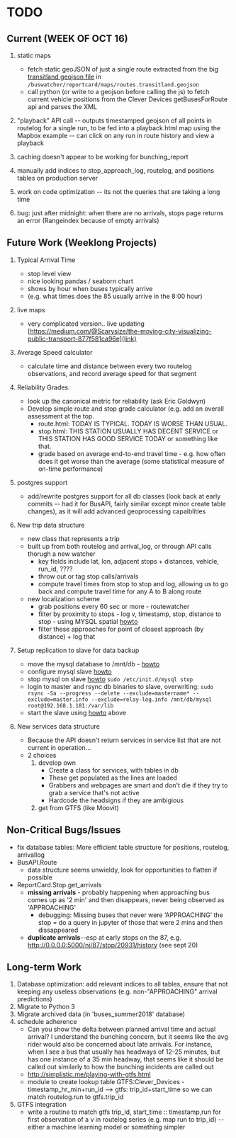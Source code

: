 # TODO

## Current (WEEK OF OCT 16)

1. static maps
    - fetch static geoJSON of just a single route extracted from the big [transitland geojson file](https://transit.land/feed-registry/operators/o-dr5-nj~transit) in `/buswatcher/reportcard/maps/routes.transitland.geojson`
    - call python (or write to a geojson before calling the js) to fetch current vehicle positions from the Clever Devices getBusesForRoute api and parses the XML
    
1. "playback" API call -- outputs timestamped geojson of all points in routelog for a single run, to be fed into a playback.html map using the Mapbox example -- can click on any run in route history and view a playback
         
1. caching doesn't appear to be working for bunching_report
1. manually add indices to stop_approach_log, routelog, and positions tables on production server
1. work on code optimization -- its not the queries that are taking a long time
1. bug: just after midnight: when there are no arrivals, stops page returns an error (Rangeindex because of empty arrivals)


## Future Work (Weeklong Projects)
1. Typical Arrival Time
    - stop level view
    - nice looking pandas / seaborn chart
    - shows by hour when buses typically arrive
    - (e.g. what times does the 85 usually arrive in the 8:00 hour)

1. live maps
    - very complicated version.. live updating
    [https://medium.com/@Scarysize/the-moving-city-visualizing-public-transport-877f581ca96e](link)    

1. Average Speed calculator
    - calculate time and distance between every two routelog observations, and record average speed for that segment
    
1. Reliability Grades: 
    - look up the canonical metric for reliability (ask Eric Goldwyn)
    - Develop simple route and stop grade calculator (e.g. add an overall assessment at the top.
        - route.html: TODAY IS TYPICAL. TODAY IS WORSE THAN USUAL. 
        - stop.html: THIS STATION USUALLY HAS DECENT SERVICE or THIS STATION HAS GOOD SERVICE TODAY or something like that.
        - grade based on average end-to-end travel time - e.g. how often does it get worse than the average (some statistical measure of on-time performance)
        
1. postgres support
    - add/rewrite postgres support for all db classes (look back at early commits -- had it for BusAPI, fairly similar except minor create table changes), as it will add advanced geoprocessing capaiblities
        
1. New trip data structure
    - new class that represents a trip
    - built up from both routelog and arrival_log, or through API calls thorugh a new watcher
        - key fields include lat, lon, adjacent stops + distances, vehicle, run_id, ????
        - throw out or tag stop calls/arrivals
        - compute travel times from stop to stop and log, allowing us to go back and compute travel time for any A to B along route
    - new localization scheme
        - grab positions every 60 sec or more - routewatcher
        - filter by proximity to stops - log v, timestamp, stop, distance to stop - using MYSQL spatial [howto](https://www.percona.com/blog/2013/10/21/using-the-new-mysql-spatial-functions-5-6-for-geo-enabled-applications/)
        - filter these approaches for point of closest approach (by distance) + log that
        
 1. Setup replication to slave for data backup
    - move the mysql database to /mnt/db - [howto](https://www.digitalocean.com/community/tutorials/how-to-move-a-mysql-data-directory-to-a-new-location-on-ubuntu-16-04)
    - configure mysql slave [howto](https://www.digitalocean.com/community/tutorials/how-to-set-up-master-slave-replication-in-mysql)
    - stop mysql on slave [howto](https://www.electricmonk.nl/log/2016/11/06/very-fast-mysql-slave-setup-with-zero-downtime-using-rsync/) `sudo /etc/init.d/mysql stop`
    - login to master and rsync db binaries to slave, overwriting: `sudo rsync -Sa --progress --delete --exclude=mastername* --exclude=master.info --exclude=relay-log.info /mnt/db/mysql root@192.168.1.181:/var/lib`
    - start the slave using [howto](https://www.digitalocean.com/community/tutorials/how-to-set-up-master-slave-replication-in-mysql) above
      
1. New services data structure
    - Because the API doesn't return services in service list that are not current in operation...
    - 2 choices
        1. develop own
            - Create a class for services, with tables in db
            - These get populated as the lines are loaded
            - Grabbers and webpages are smart and don't die if they try to grab a service that's not active
            - Hardcode the headsigns if they are ambigious 
        2. get from GTFS (like Moovit)
    
## Non-Critical Bugs/Issues

- fix database tables: More efficient table structure for positions, routelog, arrivallog
- BusAPI.Route
    - data structure seems unwieldy, look for opportunities to flatten if possible
- ReportCard.Stop.get_arrivals
    - **missing arrivals** - probably happening when approaching bus comes up as '2 min' and then disappears, never being observed as 'APPROACHING'
        - debugging: Missing buses that never were ‘APPROACHING’ the stop = do a query in jupyter of those that were 2 mins and then dissappeared
    - **duplicate arrivals**--esp at early stops on the 87, e.g. http://0.0.0.0:5000/nj/87/stop/20931/history (see sept 20)

## Long-term Work
1. Database optimization: add relevant indices to all tables, ensure that not keeping any useless observations (e.g. non-"APPROACHING" arrival predictions)
1. Migrate to Python 3
1. Migrate archived data (in 'buses_summer2018' database)
1. schedule adherence 
    - Can you show the delta between planned arrival time and actual arrival? I understand the bunching concern, but it seems like the avg rider would also be concerned about late arrivals. For instance, when I see a bus that usually has headways of 12-25 minutes, but has one instance of a 35 min headway, that seems like it should be called out similarly to how the bunching incidents are called out 
    - http://simplistic.me/playing-with-gtfs.html
    - module to create lookup table GTFS:Clever_Devices - timestamp_hr_min+run_id --> gtfs: trip_id+start_time so we can match routelog.run to gtfs.trip_id
1. GTFS integration 
    - write a routine to match gtfs trip_id, start_time :: timestamp,run for first observation of a v in routelog series (e.g. map run to trip_id) -- either a machine learning model or something simpler 


